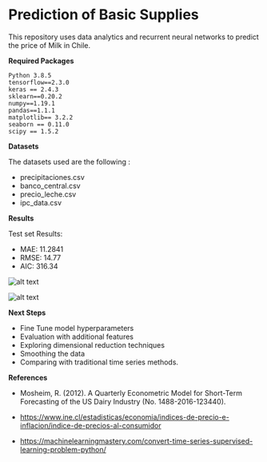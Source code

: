 # Prediction of Basic Supplies

This repository uses data analytics and recurrent neural networks to predict the price of Milk in Chile. 

**Required Packages**

    Python 3.8.5
    tensorflow==2.3.0
    keras == 2.4.3
    sklearn==0.20.2
    numpy==1.19.1
    pandas==1.1.1
    matplotlib== 3.2.2
    seaborn == 0.11.0
    scipy == 1.5.2

**Datasets**

The datasets used are the following : 

- precipitaciones.csv 
- banco_central.csv
- precio_leche.csv 
- ipc_data.csv


**Results**

Test set Results: 

- MAE: 11.2841
- RMSE: 14.77
- AIC:  316.34

![alt text](https://github.com/danisha20/SpikeChallenge/blob/main/lossfunc_epochs.png)

![alt text](https://github.com/danisha20/SpikeChallenge/blob/main/forecast.png)

**Next Steps**

- Fine Tune model hyperparameters 
- Evaluation with additional features
- Exploring dimensional reduction techniques
- Smoothing the data 
- Comparing with traditional time series methods. 

**References**

- Mosheim, R. (2012). A Quarterly Econometric Model for Short-Term Forecasting of the US Dairy Industry (No. 1488-2016-123440).

- https://www.ine.cl/estadisticas/economia/indices-de-precio-e-inflacion/indice-de-precios-al-consumidor

- https://machinelearningmastery.com/convert-time-series-supervised-learning-problem-python/
